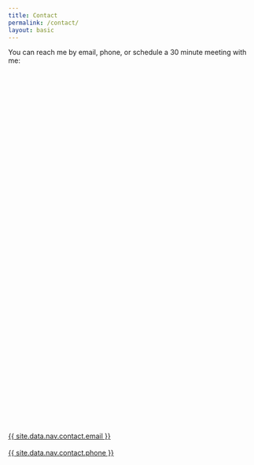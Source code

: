```yaml
---
title: Contact
permalink: /contact/
layout: basic
---
```

You can reach me by email, phone, or schedule a 30 minute meeting with me:

<!-- Calendly inline widget begin -->
<div class="calendly-inline-widget" data-url="https://calendly.com/ed-cupaioli/30min" style="min-width:320px;height:700px;"></div>
<script type="text/javascript" src="https://assets.calendly.com/assets/external/widget.js" async></script>
<!-- Calendly inline widget end -->
<br/><br/>
<a class="btn" href="mailto:{{ site.data.nav.contact.email }}"><i class="fa fa-envelope"></i> {{ site.data.nav.contact.email }}</a><br/><br/>
<a class="btn" href="tel:{{ site.data.nav.contact.phone | prepend: '+1' | remove: '.' }}"><i class="fa fa-phone"></i> {{ site.data.nav.contact.phone }}</a>
